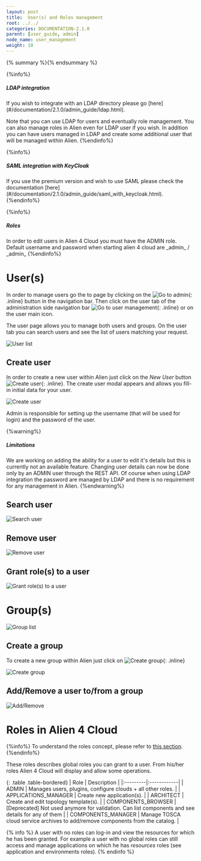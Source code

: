 ```yaml
---
layout: post
title:  User(s) and Roles management
root: ../../
categories: DOCUMENTATION-2.1.0
parent: [user_guide, admin]
node_name: user_management
weight: 10
---
```


{% summary %}{% endsummary %}

{%info%}
<h5>LDAP integration</h5>
If you wish to integrate with an LDAP directory please go [here](#/documentation/2.1.0/admin_guide/ldap.html).

Note that you can use LDAP for users and eventually role management. You can also manage roles in Alien even for LDAP user if you wish. In addition you can have users managed in LDAP and create some additional user that will be managed within Alien.
{%endinfo%}

{%info%}
<h5>SAML integration with KeyCloak</h5>
If you use the premium version and wish to use SAML please check the documentation [here](#/documentation/2.1.0/admin_guide/saml_with_keycloak.html).
{%endinfo%}

{%info%}
<h5>Roles</h5>
In order to edit users in Alien 4 Cloud you must have the ADMIN role. Default username and password when starting alien 4 cloud are _admin_ / _admin_
{%endinfo%}

# User(s)

In order to manage users go the to page by clicking on the ![Go to admin](../../images/user_guide/admin/admin_button.png){: .inline} button in the navigation bar. Then click on the user tab of the administration side navigation bar ![Go to user management](../../images/user_guide/admin/users/users_menu_side.png){: .inline} or on the user main icon.

The user page allows you to manage both users and groups. On the user tab you can search users and see the list of users matching your request.

![User list](../../images/user_guide/admin/users/user_list.png)

## Create user

In order to create a new user within Alien just click on the _New User_ button ![Create user](../../images/user_guide/admin/users/user_new.png){: .inline}. The create user modal appears and allows you fill-in initial data for your user.

![Create user](../../images/user_guide/admin/users/user_new_modal.png)

Admin is responsible for setting up the username (that will be used for login) and the password of the user.

{%warning%}
<h5>Limitations</h5>
We are working on adding the ability for a user to edit it's details but this is currently not an available feature. Changing user details can now be done only by an ADMIN user through the REST API.
Of course when using LDAP integration the password are managed by LDAP and there is no requirement for any management in Alien.
{%endwarning%}

## Search user

![Search user](../../images/user_guide/admin/users/user_search.png)

## Remove user

![Remove user](../../images/user_guide/admin/users/user_remove.png)

## Grant role(s) to a user

![Grant role(s) to a user](../../images/user_guide/admin/users/user_edit_roles.png)

# Group(s)

![Group list](../../images/user_guide/admin/users/group_list.png)

## Create a group

To create a new group within Alien just click on ![Create group](../../images/user_guide/admin/users/group_new.png){: .inline}

![Create group](../../images/user_guide/admin/users/group_new_modal.png)

## Add/Remove a user to/from a group

![Add/Remove ](../../images/user_guide/admin/users/user_edit_groups.png)

# Roles in Alien 4 Cloud

{%info%}
To understand the roles concept, please refer to [this section](#/documentation/2.1.0/concepts/roles.html).
{%endinfo%}

These roles describes global roles you can grant to a user. From his/her roles Alien 4 Cloud will display and allow some operations.

{: .table .table-bordered}
| Role | Description |
|:---------|:------------|
| ADMIN                | Manages users, plugins, configure clouds + all other roles. |
| APPLICATIONS_MANAGER | Create new application(s). |
| ARCHITECT            | Create and edit topology template(s). |
| COMPONENTS_BROWSER   | [Deprecated] Not used anymore for validation. Can list components and see details for any of them |
| COMPONENTS_MANAGER   | Manage TOSCA cloud service archives to add/remove components from the catalog. |

{% info %}
A user with no roles can log-in and view the resources for which he has been granted. For example a user with no global roles can still access and manage applications on which he has _resources_ roles (see application and environments roles).
{% endinfo %}
